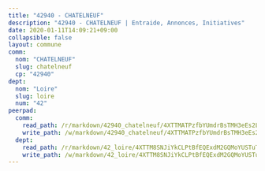 ```yaml
---
title: "42940 - CHATELNEUF"
description: "42940 - CHATELNEUF | Entraide, Annonces, Initiatives"
date: 2020-01-11T14:09:21+09:00
collapsible: false
layout: commune
comm:
  nom: "CHATELNEUF"
  slug: chatelneuf
  cp: "42940"
dept:
  nom: "Loire"
  slug: loire
  num: "42"
peerpad:
  comm:
    read_path: /r/markdown/42940_chatelneuf/4XTTMATPzfbYUmdrBsTMH3eEs2LcF9w6oYnabxR5KxN4q9bSY
    write_path: /w/markdown/42940_chatelneuf/4XTTMATPzfbYUmdrBsTMH3eEs2LcF9w6oYnabxR5KxN4q9bSY-K3TgUEyabeMSfJeRKyvMaNxrNeR2er8GGWxQiWvatSaa8prhkq46ANFfv6CCYjBsM6mF4r9kY3LCh8GyuijjYCf2GXpCj7aPJXYXPwG7c4RMvAtdXJkdZ7bNKf1sQGhHaEVmHg7S
  dept:
    read_path: /r/markdown/42_loire/4XTTM8SNJiYkCLPtBfEQExdM2GQMoYUSTuTytLrQfQVaaYJeW
    write_path: /w/markdown/42_loire/4XTTM8SNJiYkCLPtBfEQExdM2GQMoYUSTuTytLrQfQVaaYJeW-K3TgUi5YJecchkttgL3M6Pu99u8hH2akRrHDb4XXZXATCvGiyzrNbe23fQbzNYiKWDR2re6vQN4Gxv5BQ2dayjGg1AqxtpHRtgi6cm74UeqjVtXM2ZJFa6mvBKTRc4s3X6tJYycN
---
```


